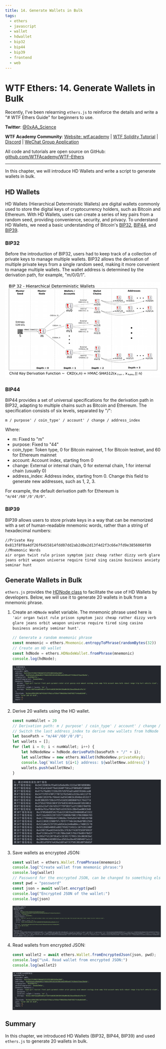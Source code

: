 ```yaml
---
title: 14. Generate Wallets in Bulk
tags:
  - ethers
  - javascript
  - wallet
  - hdwallet
  - bip32
  - bip44
  - bip39
  - frontend
  - web
---
```


# WTF Ethers: 14. Generate Wallets in Bulk

Recently, I've been relearning `ethers.js` to reinforce the details and write a "# WTF Ethers Guide" for beginners to use.

**Twitter**: [@0xAA_Science](https://twitter.com/0xAA_Science)

**WTF Academy Community**: [Website: wtf.academy](https://wtf.academy) | [WTF Solidity Tutorial](https://github.com/AmazingAng/WTF-Solidity) | [Discord](https://discord.gg/5akcruXrsk) | [WeChat Group Application](https://docs.google.com/forms/d/e/1FAIpQLSe4KGT8Sh6sJ7hedQRuIYirOoZK_85miz3dw7vA1-YjodgJ-A/viewform?usp=sf_link)

All code and tutorials are open source on GitHub: [github.com/WTFAcademy/WTF-Ethers](https://github.com/WTFAcademy/WTF-Ethers)

-----

In this chapter, we will introduce HD Wallets and write a script to generate wallets in bulk.

## HD Wallets

HD Wallets (Hierarchical Deterministic Wallets) are digital wallets commonly used to store the digital keys of cryptocurrency holders, such as Bitcoin and Ethereum. With HD Wallets, users can create a series of key pairs from a random seed, providing convenience, security, and privacy. To understand HD Wallets, we need a basic understanding of Bitcoin's [BIP32](https://github.com/bitcoin/bips/blob/master/bip-0032.mediawiki), [BIP44](https://github.com/bitcoin/bips/blob/master/bip-0044.mediawiki), and [BIP39](https://github.com/bitcoin/bips/blob/master/bip-0039.mediawiki).

### BIP32

Before the introduction of BIP32, users had to keep track of a collection of private keys to manage multiple wallets. BIP32 allows the derivation of multiple private keys from a single random seed, making it more convenient to manage multiple wallets. The wallet address is determined by the derivation path, for example, "m/0/0/1".

![BIP32](img/14-1.png)

### BIP44

BIP44 provides a set of universal specifications for the derivation path in BIP32, adapting to multiple chains such as Bitcoin and Ethereum. The specification consists of six levels, separated by "/":
```
m / purpose' / coin_type' / account' / change / address_index
```
Where:
- m: Fixed to "m"
- purpose: Fixed to "44"
- coin_type: Token type, 0 for Bitcoin mainnet, 1 for Bitcoin testnet, and 60 for Ethereum mainnet
- account: Account index, starting from 0
- change: External or internal chain, 0 for external chain, 1 for internal chain (usually 0)
- address_index: Address index, starting from 0. Change this field to generate new addresses, such as 1, 2, 3.

For example, the default derivation path for Ethereum is `"m/44'/60'/0'/0/0"`.

### BIP39

BIP39 allows users to store private keys in a way that can be memorized with a set of human-readable mnemonic words, rather than a string of hexadecimal numbers:

```
//Private Key
0x813f8f0a4df26f6455814fdd07dd2ab2d0e2d13f4d2f3c66e7fd9e3856060f89
//Mnemonic Words
air organ twist rule prison symptom jazz cheap rather dizzy verb glare jeans orbit weapon universe require tired sing casino business anxiety seminar hunt
```

## Generate Wallets in Bulk

`ethers.js` provides the [HDNode class](https://docs.ethers.org/v6-beta/api/wallet/#HDNodeWallet) to facilitate the use of HD Wallets by developers. Below, we will use it to generate 20 wallets in bulk from a mnemonic phrase.

1. Create an `HDNode` wallet variable. The mnemonic phrase used here is `'air organ twist rule prison symptom jazz cheap rather dizzy verb glare jeans orbit weapon universe require tired sing casino business anxiety seminar hunt'`.
    ```js
    // Generate a random mnemonic phrase
    const mnemonic = ethers.Mnemonic.entropyToPhrase(randomBytes(32))
    // Create an HD wallet
    const hdNode = ethers.HDNodeWallet.fromPhrase(mnemonic)
    console.log(hdNode);
    ```
    ![HDNode](img/14-2.png)

2. Derive 20 wallets using the HD wallet.

    ```js
    const numWallet = 20
    // Derivation path: m / purpose' / coin_type' / account' / change / address_index
    // Switch the last address_index to derive new wallets from hdNode
    let basePath = "m/44'/60'/0'/0";
    let wallets = [];
    for (let i = 0; i < numWallet; i++) {
        let hdNodeNew = hdNode.derivePath(basePath + "/" + i);
        let walletNew = new ethers.Wallet(hdNodeNew.privateKey);
        console.log(`Wallet ${i+1} address: ${walletNew.address}`)
        wallets.push(walletNew);
    }
    ```
    ![Generate Wallets in Bulk](img/14-3.png)

3. Save wallets as encrypted JSON:

    ```js
    const wallet = ethers.Wallet.fromPhrase(mnemonic)
    console.log("Create wallet from mnemonic phrase:")
    console.log(wallet)
    // Password for the encrypted JSON, can be changed to something else
    const pwd = "password"
    const json = await wallet.encrypt(pwd)
    console.log("Encrypted JSON of the wallet:")
    console.log(json)
    ```
    ![Save Wallets](img/14-4.png)

4. Read wallets from encrypted JSON:
    ```js
    const wallet2 = await ethers.Wallet.fromEncryptedJson(json, pwd);
    console.log("\n4. Read wallet from encrypted JSON:")
    console.log(wallet2)
    ```
    ![Read Wallet](img/14-5.png)

## Summary
In this chapter, we introduced HD Wallets (BIP32, BIP44, BIP39) and used `ethers.js` to generate 20 wallets in bulk.